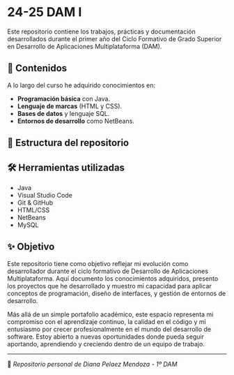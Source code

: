 # 24-25 DAM I

Este repositorio contiene los trabajos, prácticas y documentación desarrollados durante el primer año del Ciclo Formativo de Grado Superior en Desarrollo de Aplicaciones Multiplataforma (DAM).

## 🧠 Contenidos

A lo largo del curso he adquirido conocimientos en:

- **Programación básica** con Java.
- **Lenguaje de marcas** (HTML y CSS).
- **Bases de datos** y lenguaje SQL.
- **Entornos de desarrollo** como NetBeans.

## 📁 Estructura del repositorio


## 🛠 Herramientas utilizadas

- Java
- Visual Studio Code
- Git & GitHub
- HTML/CSS
- NetBeans
- MySQL

## ✨ Objetivo

Este repositorio tiene como objetivo reflejar mi evolución como desarrollador durante el ciclo formativo de Desarrollo de Aplicaciones Multiplataforma. Aquí documento los conocimientos adquiridos, presento los proyectos que he desarrollado y muestro mi capacidad para aplicar conceptos de programación, diseño de interfaces, y gestión de entornos de desarrollo.

Más allá de un simple portafolio académico, este espacio representa mi compromiso con el aprendizaje continuo, la calidad en el código y mi entusiasmo por crecer profesionalmente en el mundo del desarrollo de software. Estoy abierto a nuevas oportunidades donde pueda seguir aportando, aprendiendo y creciendo dentro de un equipo de trabajo.



---

📌 *Repositorio personal de Diana Pelaez Mendoza - 1º DAM*
